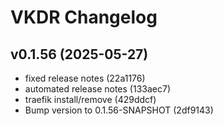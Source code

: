 # VKDR Changelog

## v0.1.56 (2025-05-27)
* fixed release notes (22a1176)
* automated release notes (133aec7)
* traefik install/remove (429ddcf)
* Bump version to 0.1.56-SNAPSHOT (2df9143)
